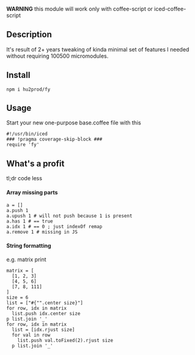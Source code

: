 **WARNING** this module will work only with coffee-script or iced-coffee-script
##  Description ##

It's result of 2+ years tweaking of kinda minimal set of features I needed without requiring 100500 micromodules.

## Install ##

    npm i hu2prod/fy

## Usage ##
Start your new one-purpose base.coffee file with this

    #!/usr/bin/iced
    ### !pragma coverage-skip-block ###
    require 'fy'

## What's a profit ##

tl;dr code less

#### Array missing parts ####

    a = []
    a.push 1
    a.upush 1 # will not push because 1 is present
    a.has 1 # == true
    a.idx 1 # == 0 ; just indexOf remap
    a.remove 1 # missing in JS


#### String formatting ####

e.g. matrix print

    matrix = [
      [1, 2, 3]
      [4, 5, 6]
      [7, 8, 111]
    ]
    size = 6
    list = ["#{"".center size}"]
    for row, idx in matrix
      list.push idx.center size
    p list.join '_'
    for row, idx in matrix
      list = [idx.rjust size]
      for val in row
        list.push val.toFixed(2).rjust size
      p list.join '_'
